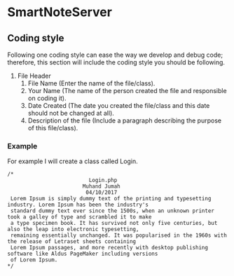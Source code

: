 # SmartNoteServer
## Coding style
Following one coding style can ease the way we develop and debug code; therefore, this section will include the coding style you should be following.
1. File Header
   1. File Name (Enter the name of the file/class).
   2. Your Name (The name of the person created the file and responsible on coding it).
   3. Date Created (The date you created the file/class and this date should not be changed at all).
   4. Description of the file (Include a paragraph describing the purpose of this file/class).

### Example
For example I will create a class called Login.

```
/*
						  Login.php
						Muhand Jumah
						 04/10/2017
 Lorem Ipsum is simply dummy text of the printing and typesetting industry. Lorem Ipsum has been the industry's
 standard dummy text ever since the 1500s, when an unknown printer took a galley of type and scrambled it to make
 a type specimen book. It has survived not only five centuries, but also the leap into electronic typesetting,
 remaining essentially unchanged. It was popularised in the 1960s with the release of Letraset sheets containing
 Lorem Ipsum passages, and more recently with desktop publishing software like Aldus PageMaker including versions
 of Lorem Ipsum.
*/
